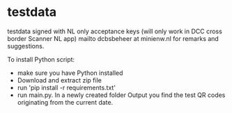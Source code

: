 # testdata
testdata signed with NL only acceptance keys (will only work in DCC cross border Scanner NL app)
mailto dcbsbeheer at minienw.nl for remarks and suggestions.

To install Python script:

- make sure you have Python installed
- Download and extract zip file
- run 'pip install -r requirements.txt'
- run main.py. In a newly created folder Output you find the test QR codes originating from the current date.
